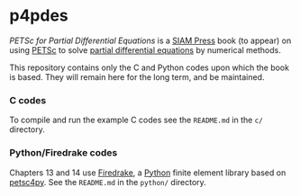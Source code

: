 p4pdes
======

_PETSc for Partial Differential Equations_ is a [SIAM Press](https://www.siam.org/publications/books) book (to appear) on using [PETSc](http://www.mcs.anl.gov/petsc/) to solve [partial differential equations](https://en.wikipedia.org/wiki/Partial_differential_equation) by numerical methods.

This repository contains only the C and Python codes upon which the book is based.  They will remain here for the long term, and be maintained.

### C codes

To compile and run the example C codes see the `README.md` in the `c/` directory.

### Python/Firedrake codes

Chapters 13 and 14 use [Firedrake](https://www.firedrakeproject.org/), a [Python](https://www.python.org/) finite element library based on [petsc4py](https://petsc4py.readthedocs.io/en/stable/).  See the `README.md` in the `python/` directory.

